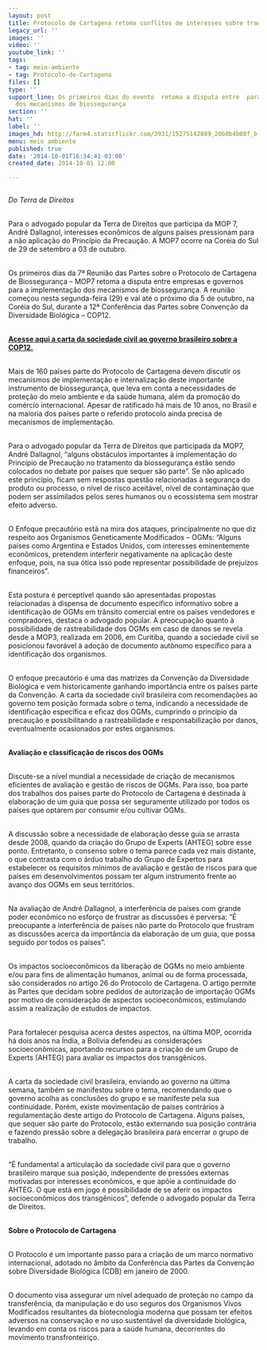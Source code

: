 ```yaml
---
layout: post
title: Protocolo de Cartagena retoma conflitos de interesses sobre transgênicos
legacy_url: ''
images: ''
video: ''
youtube_link: ''
tags:
- tag: meio-ambiente
- tag: Protocolo-de-Cartagena
files: []
type: ''
support_line: Os primeiros dias do evento  retoma a disputa entre  para a implementação
  dos mecanismos de biossegurança
section: ''
hat: ''
label: ''
images_hd: http://farm4.staticflickr.com/3931/15275142889_20b0b4b08f_b.jpg
menu: meio ambiente
published: true
date: '2014-10-01T16:34:41-03:00'
created_date: 2014-10-01 12:00

---
```

<p><img alt="" src="http://farm4.staticflickr.com/3931/15275142889_20b0b4b08f_b.jpg" /></p>

<p><em>Do Terra de Direitos</em></p>

<p><br />
Para o advogado popular da Terra de Direitos que participa da MOP 7, Andr&eacute; Dallagnol, interesses econ&ocirc;micos de alguns pa&iacute;ses pressionam para a n&atilde;o aplica&ccedil;&atilde;o do Princ&iacute;pio da Precau&ccedil;&atilde;o. A MOP7 ocorre na Cor&eacute;ia do Sul de 29 de setembro a 03 de outubro.</p>

<p><br />
Os primeiros dias da 7&ordf; Reuni&atilde;o das Partes sobre o Protocolo de Cartagena de Biosseguran&ccedil;a &ndash; MOP7 retoma a disputa entre empresas e governos para a implementa&ccedil;&atilde;o dos mecanismos de biosseguran&ccedil;a. A reuni&atilde;o come&ccedil;ou nesta segunda-feira (29) e vai at&eacute; o pr&oacute;ximo dia 5 de outubro, na Cor&eacute;ia do Sul, durante a 12&ordf; Confer&ecirc;ncia das Partes sobre Conven&ccedil;&atilde;o da Diversidade Biol&oacute;gica &ndash; COP12.</p>

<p><br />
<a href="http://terradedireitos.org.br/wp-content/uploads/2014/09/Recomenda%C3%A7%C3%B5es-da-Sociedade-Civil-%C3%A0-COP-12-e-MOP-7-.pdf" target="_blank"><strong>Acesse aqui a carta da sociedade civil ao governo brasileiro sobre a COP12.</strong></a></p>

<p><br />
Mais de 160 pa&iacute;ses parte do Protocolo de Cartagena devem discutir os mecanismos de implementa&ccedil;&atilde;o e internaliza&ccedil;&atilde;o deste importante instrumento de biosseguran&ccedil;a, que leva em conta a necessidades de prote&ccedil;&atilde;o do meio ambiente e da sa&uacute;de humana, al&eacute;m da promo&ccedil;&atilde;o do com&eacute;rcio internacional. Apesar de ratificado h&aacute; mais de 10 anos, no Brasil e na maioria dos pa&iacute;ses parte o referido protocolo ainda precisa de mecanismos de implementa&ccedil;&atilde;o.</p>

<p><br />
Para o advogado popular da Terra de Direitos que participada da MOP7, Andr&eacute; Dallagnol, &ldquo;alguns obst&aacute;culos importantes &agrave; implementa&ccedil;&atilde;o do Princ&iacute;pio de Precau&ccedil;&atilde;o no tratamento da biosseguran&ccedil;a est&atilde;o sendo colocados no debate por pa&iacute;ses que sequer s&atilde;o parte&rdquo;. Se n&atilde;o aplicado este princ&iacute;pio, ficam sem respostas quest&atilde;o relacionadas &agrave; seguran&ccedil;a do produto ou processo, o n&iacute;vel de risco aceit&aacute;vel, n&iacute;vel de contamina&ccedil;&atilde;o que podem ser assimilados pelos seres humanos ou o ecossistema sem mostrar efeito adverso.</p>

<p><br />
O Enfoque precaut&oacute;rio est&aacute; na mira dos ataques, principalmente no que diz respeito aos Organismos Geneticamente Modificados &ndash; OGMs: &ldquo;Alguns pa&iacute;ses como Argentina e Estados Unidos, com interesses eminentemente econ&ocirc;micos, pretendem interferir negativamente na aplica&ccedil;&atilde;o deste enfoque, pois, na sua &oacute;tica isso pode representar possibilidade de preju&iacute;zos financeiros&rdquo;.</p>

<p><br />
Esta postura &eacute; percept&iacute;vel quando s&atilde;o apresentadas propostas relacionadas &agrave; dispensa de documento espec&iacute;fico informativo sobre a identifica&ccedil;&atilde;o de OGMs em tr&acirc;nsito comercial entre os pa&iacute;ses vendedores e compradores, destaca o advogado popular. A preocupa&ccedil;&atilde;o quanto &agrave; possibilidade de rastreabilidade dos OGMs em caso de danos se revela desde a MOP3, realizada em 2006, em Curitiba, quando a sociedade civil se posicionou favor&aacute;vel &agrave; ado&ccedil;&atilde;o de documento aut&ocirc;nomo espec&iacute;fico para a identifica&ccedil;&atilde;o dos organismos.</p>

<p><br />
O enfoque precaut&oacute;rio &eacute; uma das matrizes da Conven&ccedil;&atilde;o da Diversidade Biol&oacute;gica e vem historicamente ganhando import&acirc;ncia entre os pa&iacute;ses parte da Conven&ccedil;&atilde;o. A carta da sociedade civil brasileira com recomenda&ccedil;&otilde;es ao governo tem posi&ccedil;&atilde;o formada sobre o tema, indicando a necessidade de identifica&ccedil;&atilde;o espec&iacute;fica e eficaz dos OGMs, cumprindo o princ&iacute;pio da precau&ccedil;&atilde;o e possibilitando a rastreabilidade e responsabiliza&ccedil;&atilde;o por danos, eventualmente ocasionados por estes organismos.</p>

<p><br />
<strong>Avalia&ccedil;&atilde;o e classifica&ccedil;&atilde;o de riscos dos OGMs</strong></p>

<p><br />
Discute-se a n&iacute;vel mundial a necessidade de cria&ccedil;&atilde;o de mecanismos eficientes de avalia&ccedil;&atilde;o e gest&atilde;o de riscos de OGMs. Para isso, boa parte dos trabalhos dos pa&iacute;ses parte do Protocolo de Cartagena &eacute; destinada &agrave; elabora&ccedil;&atilde;o de um guia que possa ser seguramente utilizado por todos os pa&iacute;ses que optarem por consumir e/ou cultivar OGMs.</p>

<p><br />
A discuss&atilde;o sobre a necessidade de elabora&ccedil;&atilde;o desse guia se arrasta desde 2008, quando da cria&ccedil;&atilde;o do Grupo de Experts (AHTEG) sobre esse ponto. Entretanto, o consenso sobre o tema parece cada vez mais distante, o que contrasta com o &aacute;rduo trabalho do Grupo de Expertos para estabelecer os requisitos m&iacute;nimos de avalia&ccedil;&atilde;o e gest&atilde;o de riscos para que pa&iacute;ses em desenvolvimentos possam ter algum instrumento frente ao avan&ccedil;o dos OGMs em seus territ&oacute;rios.</p>

<p><br />
Na avalia&ccedil;&atilde;o de Andr&eacute; Dallagnol, a interfer&ecirc;ncia de pa&iacute;ses com grande poder econ&ocirc;mico no esfor&ccedil;o de frustrar as discuss&otilde;es &eacute; perversa: &ldquo;&Eacute; preocupante a interfer&ecirc;ncia de pa&iacute;ses n&atilde;o parte do Protocolo que frustram as discuss&otilde;es acerca da import&acirc;ncia da elabora&ccedil;&atilde;o de um guia, que possa seguido por todos os pa&iacute;ses&rdquo;.</p>

<p><br />
Os impactos socioecon&ocirc;micos da libera&ccedil;&atilde;o de OGMs no meio ambiente e/ou para fins de alimenta&ccedil;&atilde;o humanos, animal ou de forma processada, s&atilde;o considerados no artigo 26 do Protocolo de Cartagena. O artigo permite &agrave;s Partes que decidam sobre pedidos de autoriza&ccedil;&atilde;o de importa&ccedil;&atilde;o OGMs por motivo de considera&ccedil;&atilde;o de aspectos socioecon&ocirc;micos, estimulando assim a realiza&ccedil;&atilde;o de estudos de impactos.</p>

<p><br />
Para fortalecer pesquisa acerca destes aspectos, na &uacute;ltima MOP, ocorrida h&aacute; dois anos na &Iacute;ndia, a Bol&iacute;via defendeu as considera&ccedil;&otilde;es socioecon&ocirc;micas, aportando recursos para a cria&ccedil;&atilde;o de um Grupo de Experts (AHTEG) para avaliar os impactos dos transg&ecirc;nicos.</p>

<p><br />
A carta da sociedade civil brasileira, enviando ao governo na &uacute;ltima semana, tamb&eacute;m se manifestou sobre o tema, recomendando que o governo acolha as conclus&otilde;es do grupo e se manifeste pela sua continuidade. Por&eacute;m, existe movimenta&ccedil;&atilde;o de pa&iacute;ses contr&aacute;rios &agrave; regulamenta&ccedil;&atilde;o deste artigo do Protocolo de Cartagena. Alguns pa&iacute;ses, que sequer s&atilde;o parte do Protocolo, est&atilde;o externando sua posi&ccedil;&atilde;o contr&aacute;ria e fazendo press&atilde;o sobre a delega&ccedil;&atilde;o brasileira para encerrar o grupo de trabalho.</p>

<p><br />
&ldquo;&Eacute; fundamental a articula&ccedil;&atilde;o da sociedade civil para que o governo brasileiro marque sua posi&ccedil;&atilde;o, independente de press&otilde;es externas motivadas por interesses econ&ocirc;micos, e que ap&oacute;ie a continuidade do AHTEG. O que est&aacute; em jogo &eacute; possibilidade de se aferir os impactos socioecon&ocirc;micos dos transg&ecirc;nicos&rdquo;, defende o advogado popular da Terra de Direitos.</p>

<p><br />
<strong>Sobre o Protocolo de Cartagena</strong></p>

<p><br />
O Protocolo &eacute; um importante passo para a cria&ccedil;&atilde;o de um marco normativo internacional, adotado no &acirc;mbito da Confer&ecirc;ncia das Partes da Conven&ccedil;&atilde;o sobre Diversidade Biol&oacute;gica (CDB) em janeiro de 2000.</p>

<p><br />
O documento visa assegurar um n&iacute;vel adequado de prote&ccedil;&atilde;o no campo da transfer&ecirc;ncia, da manipula&ccedil;&atilde;o e do uso seguros dos Organismos Vivos Modificados resultantes da biotecnologia moderna que possam ter efeitos adversos na conserva&ccedil;&atilde;o e no uso sustent&aacute;vel da diversidade biol&oacute;gica, levando em conta os riscos para a sa&uacute;de humana, decorrentes do movimento transfronteiri&ccedil;o.</p>
